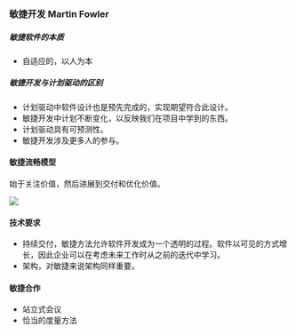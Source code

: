 ### 敏捷开发 Martin Fowler

##### 敏捷软件的本质
- 自适应的，以人为本

#####  敏捷开发与计划驱动的区别
- 计划驱动中软件设计也是预先完成的，实现期望符合此设计。
- 敏捷开发中计划不断变化，以反映我们在项目中学到的东西。
- 计划驱动具有可预测性。
- 敏捷开发涉及更多人的参与。

#### 敏捷流畅模型
始于关注价值，然后进展到交付和优化价值。

![](https://s3.cn-north-1.amazonaws.com.cn/tws-upload/images/1551319897900-f7e15d9a-f422-42e5-941c-4f4f1182d35b.png)

#### 技术要求
- 持续交付，敏捷方法允许软件开发成为一个透明的过程。软件以可见的方式增长，因此企业可以在考虑未来工作时从之前的迭代中学习。
- 架构，对敏捷来说架构同样重要。

#### 敏捷合作
- 站立式会议
- 恰当的度量方法
